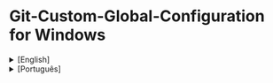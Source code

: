 # Git-Custom-Global-Configuration for Windows

<details>
  <summary>[English]</summary>

## Description

<br />

It's a simple batch file that configure globally (--global) some GIT alias and basic configurations, making some commands easier in day by day.

Aliases:
- df = diff
- st = status
- co = checkout
- br = branch
- lg = git log --all --graph --decorate --oneline --abbrev-commit

Configurations:
- user.name = [user input]
- user.email = [user input]
- editor = Visual Studio Code (code --wait).

## Prerequirements

- GIT (obviously :grin:)
- Visual Studio Code: I really like this one as editor, but you can change the script to adapt your prefered editor.

## Installation

1. Double-click in the batch and choice one option: 
 * I: Install
 * U: Uninstall
2. If you click install, all the configuration [above](#Description) will be done.
3. If you click uninstall, all the configuration [above](#Description) will undone.
4. After the operation, your default GIT editor will open your global configuration (--global).

I hope it can be usefull in your day by day!  :wink:

Best regards,
Douglas

</details>

<details>
  <summary>[Português]</summary>

## Descrição

<br />

É um arquivo batch simples que configura globalmente (--global) alguns alias GIT e configurações básicas, tornando alguns comandos mais fáceis no dia a dia.

Aliases:
- df = diff
- st = status
- co = checkout
- br = branch
- lg = git log --all --graph --decorate --oneline --abbrev-commit

Configurações:
- user.name = [entrada do usuário]
- user.email = [entrada do usuário]
- editor = Visual Studio Code (code --wait).


## Pré-Requisitos

- GIT (obviamente :grin:)
- Visual Studio Code: eu realmente gosto dele como editor, mas você pode editar o script para o editor de sua preferência.

## Instalação

1. Duplo clique no batch e escolher uma das opções: 
 * I: Instalar
 * U: Desinstalar
2. Se escolher Instalar (I), todas as configurações [acima](#Descrição) serão realizadas.
3. Se escolher Desinstalar (U), todas as configurações [acima](#Descrição) serão desfeitas.
4. Após a operação, seu editor de texto GIT padrão irá abrir a configuração global (--global).

Espero que ajudem em seu dia a dia! :wink:

Atenciosamente,
Douglas

</details>
